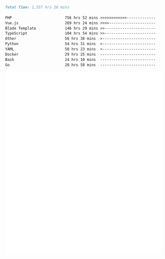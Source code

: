 <!--START_SECTION:waka-->

```markdown
Total Time: 1,557 hrs 26 mins

PHP                        756 hrs 52 mins >>>>>>>>>>>>-------------   46.89 %
Vue.js                     269 hrs 24 mins >>>>---------------------   16.69 %
Blade Template             146 hrs 29 mins >>-----------------------   09.08 %
TypeScript                 104 hrs 54 mins >>-----------------------   06.50 %
Other                      56 hrs 38 mins  >------------------------   03.51 %
Python                     54 hrs 31 mins  >------------------------   03.38 %
YAML                       50 hrs 23 mins  >------------------------   03.12 %
Docker                     29 hrs 25 mins  -------------------------   01.82 %
Bash                       24 hrs 10 mins  -------------------------   01.50 %
Go                         20 hrs 58 mins  -------------------------   01.30 %
```

<!--END_SECTION:waka-->
<p align="center">
    <img src="https://raw.githubusercontent.com/rjp2525/rjp2525/output/generated/overview.svg">
    <img src="https://raw.githubusercontent.com/rjp2525/rjp2525/output/generated/languages.svg">
</p>
